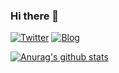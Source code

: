 ### Hi there 👋

[![Twitter](https://img.shields.io/twitter/follow/chizu_potato?color=%231DA1F2&style=for-the-badge)](https://twitter.com/chizu_potato)
[![Blog](https://img.shields.io/badge/Blog-chizuchizu-fd9827?style=for-the-badge)](https://chizuchizu.com)

[![Anurag's github stats](https://github-readme-stats.vercel.app/api?username=chizuchizu)](https://github.com/anuraghazra/github-readme-stats)



<!--
**Chizuchizu/chizuchizu** is a ✨ _special_ ✨ repository because its `README.md` (this file) appears on your GitHub profile.

Here are some ideas to get you started:

- 🔭 I’m currently working on ...
- 🌱 I’m currently learning ...
- 👯 I’m looking to collaborate on ...
- 🤔 I’m looking for help with ...
- 💬 Ask me about ...
- 📫 How to reach me: ...
- 😄 Pronouns: ...
- ⚡ Fun fact: ...
-->

